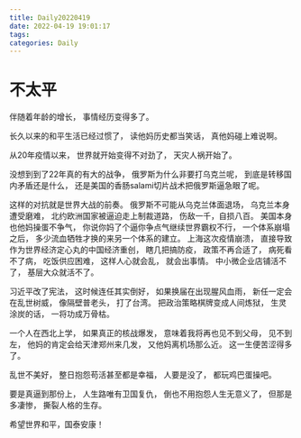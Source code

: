 ```yaml
---
title: Daily20220419
date: 2022-04-19 19:01:17
tags:
categories: Daily
---
```

# 不太平
伴随着年龄的增长，
事情经历变得多了。

长久以来的和平生活已经过惯了，
读他妈历史都当笑话，
真他妈碰上难说啊。

从20年疫情以来，
世界就开始变得不对劲了，
天灾人祸开始了。

没想到到了22年真的有大的战争，
俄罗斯为什么非要打乌克兰呢，
到底是转移国内矛盾还是什么，
还是美国的香肠salami切片战术把俄罗斯逼急眼了呢。

这样的对抗就是世界大战的前奏。
俄罗斯不可能从乌克兰体面退场，
乌克兰本身遭受磨难，
北约欧洲国家被逼迫走上制裁道路，
伤敌一千，自损八百。
美国本身也他妈操蛋不争气，
你说你妈了个逼你争点气继续世界霸权不行，
一个体系崩塌之后，
多少流血牺牲才换的来另一个体系的建立。
上海这次疫情崩溃，
直接导致作为世界经济定心丸的中国经济重创，
瞎几把搞防疫，
政策不再合适了，
病死看不了病，
吃饭供应困难，
这样人心就会乱，
就会出事情。
中小微企业店铺活不了，
基层大众就活不了。

习近平改了宪法，
这时候连任其实倒好，
如果换届在出现腥风血雨，
新任一定会在乱世树威，
像隔壁普老头，
打了台湾。
把政治策略棋牌变成人间炼狱，
生灵涂炭的话，
一将功成万骨枯。


一个人在西北上学，
如果真正的核战爆发，
意味着我将再也见不到父母，
见不到左，
他妈的肯定会给天津郑州来几发，
又他妈离机场那么近。
这一生便苦涩得多了。


乱世不美好，
整日抱怨苟活甚至都是幸福，
人要是没了，
都玩鸡巴蛋操吧。

要是真逼到那份上，
人生路唯有卫国复仇，
倒也不用抱怨人生无意义了，
但那是多凄惨，
撕裂人格的生存。


希望世界和平，国泰安康！